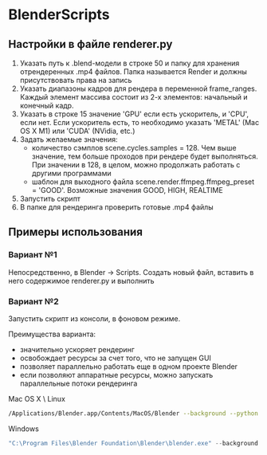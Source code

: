 # BlenderScripts

## Настройки в файле renderer.py

1. Указать путь к .blend-модели в строке 50 и папку для хранения отрендеренных .mp4 файлов. Папка называется Render и должны присутствовать права на запись
2. Указать диапазоны кадров для рендера в переменной frame_ranges. Каждый элемент массива состоит из 2-х элементов: начальный и конечный кадр. 
3. Указать в строке 15 значение 'GPU' если есть ускоритель, и 'CPU', если нет. Если ускоритель есть, то необходимо указать 'METAL' (Mac OS X M1) или 'CUDA' (NVidia, etc.)
4. Задать желаемые значения:
   - количество сэмплов scene.cycles.samples = 128. Чем выше значение, тем больше проходов при рендере будет выполняться. При значении в 128, в целом, можно продолжать работать с другими программами
   - шаблон для выходного файла scene.render.ffmpeg.ffmpeg_preset = 'GOOD'. Возможные значения GOOD, HIGH, REALTIME
5. Запустить скрипт
6. В папке для рендеринга проверить готовые .mp4 файлы


## Примеры использования

### Вариант №1

Непосредственно, в Blender -> Scripts. Создать новый файл, вставить в него содержимое renderer.py и выполнить

### Вариант №2
Запустить скрипт из консоли, в фоновом режиме. 

Преимущества варианта:
- значительно ускоряет рендеринг 
- освобождает ресурсы за счет того, что не запущен GUI
- позволяет параллельно работать еще в одном проекте Blender
- если позволяют аппаратные ресурсы, можно запускать параллельные потоки рендеринга

Mac OS X \ Linux
```bash
/Applications/Blender.app/Contents/MacOS/Blender --background --python /path/to/renderer.py
```

Windows
```powershell
"C:\Program Files\Blender Foundation\Blender\blender.exe" --background --python C:\path\to\renderer.py
```
